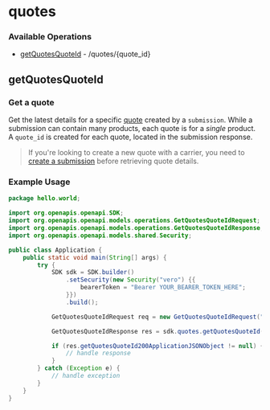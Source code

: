 # quotes

### Available Operations

* [getQuotesQuoteId](#getquotesquoteid) - /quotes/{quote_id}

## getQuotesQuoteId

### Get a quote

Get the latest details for a specific [quote](https://www.heraldapi.com/docs/quotes) created by a `submission`. While a submission can contain many products, each quote is for a *single* product. A `quote_id` is created for each quote, located in the submission response. 

> If you're looking to create a new quote with a carrier, you need to [create a submission](../reference/HeraldAPI.v1.yaml/paths/~1submissions/post) before retrieving quote details.

### Example Usage

```java
package hello.world;

import org.openapis.openapi.SDK;
import org.openapis.openapi.models.operations.GetQuotesQuoteIdRequest;
import org.openapis.openapi.models.operations.GetQuotesQuoteIdResponse;
import org.openapis.openapi.models.shared.Security;

public class Application {
    public static void main(String[] args) {
        try {
            SDK sdk = SDK.builder()
                .setSecurity(new Security("vero") {{
                    bearerToken = "Bearer YOUR_BEARER_TOKEN_HERE";
                }})
                .build();

            GetQuotesQuoteIdRequest req = new GetQuotesQuoteIdRequest("21419598-90af-4a56-be25-16fe4c8b711e");            

            GetQuotesQuoteIdResponse res = sdk.quotes.getQuotesQuoteId(req);

            if (res.getQuotesQuoteId200ApplicationJSONObject != null) {
                // handle response
            }
        } catch (Exception e) {
            // handle exception
        }
    }
}
```
